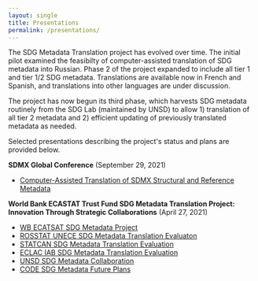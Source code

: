 ```yaml
---
layout: single
title: Presentations
permalink: /presentations/
---
```


The SDG Metadata Translation project has evolved over time. The initial pilot examined the feasibilty of computer-assisted translation of SDG metadata into Russian. Phase 2 of the project expanded to include all tier 1 and tier 1/2 SDG metadata. Translations are available now in French and Spanish, and translations into other languages are under discussion.

The project has now begun its third phase, which harvests SDG metadata routinely from the SDG Lab (maintained by UNSD) to allow 1) translation of all tier 2 metadata and 2) efficient updating of previously translated metadata as needed. 

Selected presentations describing the project's status and plans are provided below.

**SDMX Global Conference** (September 29, 2021)
 * [Computer-Assisted Translation of SDMX Structural and Reference Metadata](https://docs.google.com/presentation/d/1_veQE4Ul2P2mP2gWzhFfBkmWFqogpZyM/edit?usp=sharing&ouid=116033792114015938213&rtpof=true&sd=true)

**World Bank ECASTAT Trust Fund SDG Metadata Translation Project: Innovation Through Strategic Collaborations** (April 27, 2021)
 * [WB ECATSAT SDG Metadata Project]({{site.baseurl}}/documentation/WB_ECASTAT_SDG_Metadata_Translation.pdf)
 * [ROSSTAT UNECE SDG Metadata Translation Evaluaton]({{site.baseurl}}/documentation/ROSSTAT_UNECE_SDG_Metadata_Translation_Evaluation.pdf)
 * [STATCAN SDG Metadata Translation Evaluation]({{site.baseurl}}/documentation/STATCAN_SDG_Metadata_Translation_Evaluation.pdf)
 * [ECLAC IAB SDG Metadata Translation Evaluation]({{site.baseurl}}/documentation/ECLAC_IAB_SDG_Metadata_Translation_Evaluation.pdf)
 * [UNSD SDG Metadata Collaboration]({{site.baseurl}}/documentation/UNSD_WB_Metadata_Project_Collaboration.pdf)
 * [CODE SDG Metadata Future Plans]({{site.baseurl}}/documentation/CODE_SDG_Metadata_Translation_Future_Plans.pdf)
